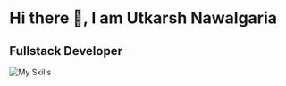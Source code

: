 # Hi there 👋, I am Utkarsh Nawalgaria

## Fullstack Developer
![My Skills](https://skillicons.dev/icons?i=py,django,git,github,typescript,react,javascript)
